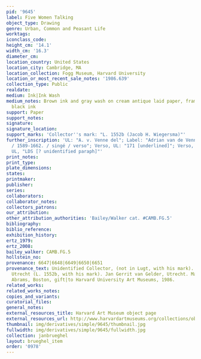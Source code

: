 ```yaml
---
pid: '9645'
label: Five Women Talking
object_type: Drawing
genre: Urban, Common and Peasant Life
worktags:
iconclass_code:
height_cm: '14.1'
width_cm: '16.3'
diameter_cm:
location_country: United States
location_city: Cambridge, MA
location_collection: Fogg Museum, Harvard University
location_or_most_recent_sale_notes: '1986.639'
collection_type: Public
realdate:
medium: Ink|Ink Wash
medium_notes: Brown ink and gray wash on cream antique laid paper, framing line in
  black ink
support: Paper
support_notes:
signature:
signature_location:
support_marks: 'Collector''s mark: "L. 1552b (Jacob H. Wiegersma)"'
further_inscription: 'UL: "A. v. Venne del"; Label: "Adrian van de Venne [underlined]
  / 1589-1662. / singé / verso"; Verso, UL: "171 [underlined]"; Verso, UL: "D"; Verso,
  UL, "LDS [? unidentified paraph]"'
print_notes:
print_type:
plate_dimensions:
states:
printmaker:
publisher:
series:
collaborators:
collaborator_notes:
collectors_patrons:
our_attribution:
other_attribution_authorities: 'Bailey/Walker cat. #CAMB.FG.5'
bibliography:
biblio_reference:
exhibition_history:
ertz_1979:
ertz_2008:
bailey_walker: CAMB.FG.5
hollstein_no:
provenance: 6647|6648|6649|6650|6651
provenance_text: Unidentified Collector, (not in Lugt, with his mark). Jacob H. Wiegersma,
  Utrecht (L. 1552b, with his mark). Jan Gerrit van Gelder, Utrecht. Maida and George
  Abrams, Boston, gift|to Harvard University Art Museums, 1986.
related_works:
related_works_notes:
copies_and_variants:
curatorial_files:
general_notes:
external_resources_title: Harvard Art Museum object page
external_resources_url: http://www.harvardartmuseums.org/collections/object/294417
thumbnail: img/derivatives/simple/9645/thumbnail.jpg
fullwidth: img/derivatives/simple/9645/fullwidth.jpg
collection: janbrueghel
layout: brueghel_item
order: '0978'
---
```

